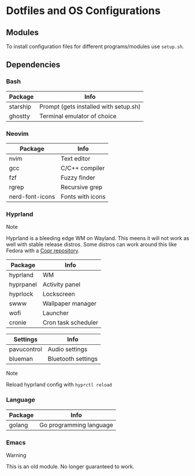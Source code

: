 # Dotfiles and OS Configurations
## Modules
To install configuration files for different programs/modules use `setup.sh`.

## Dependencies
### Bash

| Package | Info |
| --- | --- |
| starship | Prompt (gets installed with setup.sh) |
| ghostty | Terminal emulator of choice |

### Neovim

| Package | Info |
| --- | --- |
| nvim | Text editor |
| gcc | C/C++ compiler |
| fzf | Fuzzy finder |
| rgrep | Recursive grep |
| nerd-font-icons | Fonts with icons|

### Hyprland
> [!NOTE]
> Hyprland is a bleeding edge WM on Wayland. This meens it will not work as well with stable release distros.
> Some distros can work around this like Fedora with a [Copr repository](https://copr.fedorainfracloud.org/coprs/solopasha/hyprland).

| Package | Info |
| --- | --- |
| hyprland | WM |
| hyprpanel | Activity panel |
| hyprlock | Lockscreen |
| swww | Wallpaper manager |
| wofi | Launcher |
| cronie |  Cron task scheduler |

| Settings | Info |
| --- | --- |
| pavucontrol | Audio settings |
| blueman | Bluetooth settings |


> [!NOTE]
> Reload hyprland config with `hyprctl reload`

### Language

| Package | Info |
| --- | --- |
| golang | Go programming language |

### Emacs
> [!WARNING]
> This is an old module. No longer guaranteed to work.

